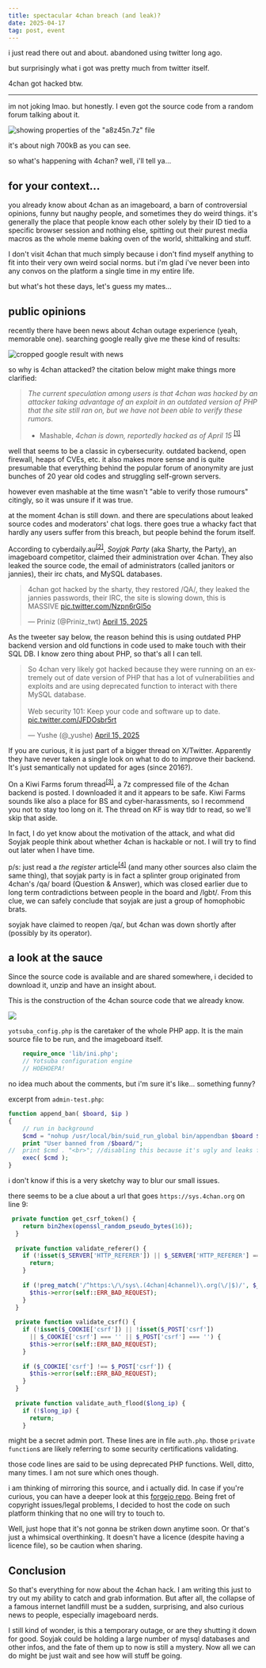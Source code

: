 ```yaml
---
title: spectacular 4chan breach (and leak)? 
date: 2025-04-17
tag: post, event
---
```

i just read there out and about. abandoned using twitter long ago.

but surprisingly what i got was pretty much from twitter itself.

4chan got hacked btw.

---

im not joking lmao. but honestly. I even got the source code from a random forum talking about it.

![showing properties of the "a8z45n.7z" file](https://github.com/barnacl437/webpage/blob/main/pictures/blog/blog-0001.png?raw=true)

it's about nigh 700kB as you can see.

so what's happening with 4chan? well, i'll tell ya...


## for your context...

you already know about 4chan as an imageboard, a barn of controversial opinions, funny but naughy people, and sometimes they do weird things. it's generally the place that people know each other solely by their ID tied to a specific browser session and nothing else, spitting out their purest media macros as the whole meme baking oven of the world, shittalking and stuff. 

I don't visit 4chan that much simply because i don't find myself anything to fit into their very own weird social norms. but i'm glad i've never been into any convos on the platform a single time in my entire life.

but what's hot these days, let's guess my mates...

## public opinions

recently there have been news about 4chan outage experience (yeah, memorable one). searching google really give me these kind of results:

![cropped google result with news](https://github.com/barnacl437/webpage/blob/main/pictures/blog/blog-0002.png?raw=true)

so why is 4chan attacked? the citation below might make things more clarified:

> *The current speculation among users is that 4chan was hacked by an attacker taking advantage of an exploit in an outdated version of PHP that the site still ran on, but we have not been able to verify these rumors.* 
>
> - Mashable, *4chan is down, reportedly hacked as of April 15* <sup>[[1]](https://mashable.com/article/4chan-down-reportedly-hacked)</sup>

well that seems to be a classic in cybersecurity. outdated backend, open firewall, heaps of CVEs, etc. it also makes more sense and is quite presumable that everything behind the popular forum of anonymity are just bunches of 20 year old codes and struggling self-grown servers. 

however even mashable at the time wasn't "able to verify those rumours" citingly, so it was unsure if it was true. 

at the moment 4chan is still down. and there are speculations about leaked source codes and moderators' chat logs. there goes true a whacky fact that hardly any users suffer from this breach, but people behind the forum itself.

According to cyberdaily.au<sup>[[2]](https://www.cyberdaily.au/security/11992-4chan-hack-claimed-by-rival-imageboard-soyjak-party)</sup>, *Soyjak Party* (aka Sharty, the Party), an imageboard competitor, claimed their administration over 4chan. They also leaked the source code, the email of administrators (called janitors or jannies), their irc chats, and MySQL databases.

<blockquote class="twitter-tweet"><p lang="en" dir="ltr">4chan got hacked by the sharty, they restored /QA/, they leaked the jannies passwords, their IRC, the site is slowing down, this is MASSIVE <a href="https://t.co/Nzpn6rGl5o">pic.twitter.com/Nzpn6rGl5o</a></p>&mdash; Priniz (@Priniz_twt) <a href="https://twitter.com/Priniz_twt/status/1911970751663448290?ref_src=twsrc%5Etfw">April 15, 2025</a></blockquote> <script async src="https://platform.twitter.com/widgets.js" charset="utf-8"></script> 

As the tweeter say below, the reason behind this is using outdated PHP backend version and old functions in code used to make touch with their SQL DB. I know zero thing about PHP, so that's all I can tell.

<blockquote class="twitter-tweet" data-media-max-width="560"><p lang="en" dir="ltr">So 4chan very likely got hacked because they were running on an extremely out of date version of PHP that has a lot of vulnerabilities and exploits and are using deprecated function to interact with there MySQL database.<br><br>Web security 101: Keep your code and software up to date. <a href="https://t.co/JFDOsbr5rt">pic.twitter.com/JFDOsbr5rt</a></p>&mdash; Yushe (@_yushe) <a href="https://twitter.com/_yushe/status/1912025058953867353?ref_src=twsrc%5Etfw">April 15, 2025</a></blockquote> <script async src="https://platform.twitter.com/widgets.js" charset="utf-8"></script> 

If you are curious, it is just part of a bigger thread on X/Twitter. Apparently they have never taken a single look on what to do to improve their backend. It's just semantically not updated for ages (since 2016?).

On a Kiwi Farms forum thread<sup>[[3]](https://kiwifarms.st/threads/soyjak-party-the-sharty.145349/page-1467#post-21102686)</sup>, a 7z compressed file of the 4chan backend is posted. I downloaded it and it appears to be safe. Kiwi Farms sounds like also a place for BS and cyber-harassments, so I recommend you not to stay too long on it. The thread on KF is way tldr to read, so we'll skip that aside.

In fact, I do yet know about the motivation of the attack, and what did Soyjak people think about whether 4chan is hackable or not. I will try to find out later when I have time.

p/s: just read a *the register* article<sup>[[4]](https://www.theregister.com/2025/04/15/4chan_breached/)</sup> (and many other sources also claim the same thing), that soyjak party is in fact a splinter group originated from 4chan's /qa/ board (Question & Answer), which was closed earlier due to long term contradictions between people in the board and /lgbt/. From this clue, we can safely conclude that soyjak are just a group of homophobic brats. 

soyjak have claimed to reopen /qa/, but 4chan was down shortly after (possibly by its operator).

## a look at the sauce

Since the source code is available and are shared somewhere, i decided to download it, unzip and have an insight about.

This is the construction of the 4chan source code that we already know.

![](https://github.com/barnacl437/Barnacl437/blob/main/misc/pic-hoster/blog/pic0003.png?raw=true)

`yotsuba_config.php` is the caretaker of the whole PHP app. It is the main source file to be run, and the imageboard itself.

```php
	require_once 'lib/ini.php';
	// Yotsuba configuration engine
	// HOEHOEPA!
```

no idea much about the comments, but i'm sure it's like... something funny?

excerpt from `admin-test.php`:

```php
function append_ban( $board, $ip )
{
	// run in background
	$cmd = "nohup /usr/local/bin/suid_run_global bin/appendban $board $ip >/dev/null 2>&1 &";
	print "User banned from /$board/";
//	print $cmd . "<br>"; //disabling this because it's ugly and leaks filepaths
	exec( $cmd );
}
```

i don't know if this is a very sketchy way to blur our small issues.

there seems to be a clue about a url that goes `https://sys.4chan.org` on line 9:

```php
 private function get_csrf_token() {
    return bin2hex(openssl_random_pseudo_bytes(16));
  }
  
  private function validate_referer() {
    if (!isset($_SERVER['HTTP_REFERER']) || $_SERVER['HTTP_REFERER'] === '') {
      return;
    }
    
    if (!preg_match('/^https:\/\/sys\.(4chan|4channel)\.org(\/|$)/', $_SERVER['HTTP_REFERER'])) {
      $this->error(self::ERR_BAD_REQUEST);
    }
  }
  
  private function validate_csrf() {
    if (!isset($_COOKIE['csrf']) || !isset($_POST['csrf'])
      || $_COOKIE['csrf'] === '' || $_POST['csrf'] === '') {
      $this->error(self::ERR_BAD_REQUEST);
    }
    
    if ($_COOKIE['csrf'] !== $_POST['csrf']) {
      $this->error(self::ERR_BAD_REQUEST);
    }
  }
  
  private function validate_auth_flood($long_ip) {
    if (!$long_ip) {
      return;
    }
```

might be a secret admin port. These lines are in file `auth.php`. those `private function`s are likely referring to some security certifications validating.  

those code lines are said to be using deprecated PHP functions. Well, ditto, many times. I am not sure which ones though.

i am thinking of mirroring this source, and i actually did. In case if you're curious, you can have a deeper look at this [forgejo repo](https://git.disroot.org/barnacl437/yatsubo). Being fret of copyright issues/legal problems, I decided to host the code on such platform thinking that no one will try to touch to. 

Well, just hope that it's not gonna be striken down anytime soon. Or that's just a whimsical overthinking. It doesn't have a licence (despite having a licence file), so be caution when sharing. 

## Conclusion

So that's everything for now about the 4chan hack. I am writing this just to try out my ability to catch and grab information. But after all, the collapse of a famous internet landfill must be a sudden, surprising, and also curious news to people, especially imageboard nerds. 

I still kind of wonder, is this a temporary outage, or are they shutting it down for good. Soyjak could be holding a large number of mysql databases and other infos, and the fate of them up to now is still a mystery. Now all we can do might be just wait and see how will stuff be going.
